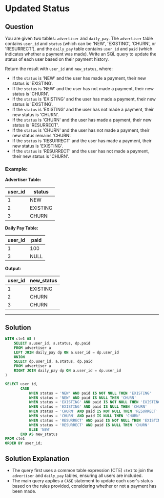 
# Updated Status

## Question

You are given two tables: `advertiser` and `daily_pay`. The `advertiser` table contains `user_id` and `status` (which can be 'NEW', 'EXISTING', 'CHURN', or 'RESURRECT'), and the `daily_pay` table contains `user_id` and `paid` (which indicates whether a payment was made). Write an SQL query to update the status of each user based on their payment history.

Return the result with `user_id` and `new_status`, where:
- If the `status` is 'NEW' and the user has made a payment, their new status is 'EXISTING'.
- If the `status` is 'NEW' and the user has not made a payment, their new status is 'CHURN'.
- If the `status` is 'EXISTING' and the user has made a payment, their new status is 'EXISTING'.
- If the `status` is 'EXISTING' and the user has not made a payment, their new status is 'CHURN'.
- If the `status` is 'CHURN' and the user has made a payment, their new status is 'RESURRECT'.
- If the `status` is 'CHURN' and the user has not made a payment, their new status remains 'CHURN'.
- If the `status` is 'RESURRECT' and the user has made a payment, their new status is 'EXISTING'.
- If the `status` is 'RESURRECT' and the user has not made a payment, their new status is 'CHURN'.

### Example:

**Advertiser Table:**

| user_id | status   |
|---------|----------|
| 1       | NEW      |
| 2       | EXISTING |
| 3       | CHURN    |

**Daily Pay Table:**

| user_id | paid  |
|---------|-------|
| 1       | 100   |
| 3       | NULL  |

**Output:**

| user_id | new_status |
|---------|------------|
| 1       | EXISTING   |
| 2       | CHURN      |
| 3       | CHURN      |

---

## Solution

```sql
WITH cte1 AS (
    SELECT a.user_id, a.status, dp.paid
    FROM advertiser a  
    LEFT JOIN daily_pay dp ON a.user_id = dp.user_id
    UNION
    SELECT dp.user_id, a.status, dp.paid
    FROM advertiser a  
    RIGHT JOIN daily_pay dp ON a.user_id = dp.user_id
)

SELECT user_id, 
       CASE 
           WHEN status = 'NEW' AND paid IS NOT NULL THEN 'EXISTING'
           WHEN status = 'NEW' AND paid IS NULL THEN 'CHURN'
           WHEN status = 'EXISTING' AND paid IS NOT NULL THEN 'EXISTING'
           WHEN status = 'EXISTING' AND paid IS NULL THEN 'CHURN'
           WHEN status = 'CHURN' AND paid IS NOT NULL THEN 'RESURRECT'
           WHEN status = 'CHURN' AND paid IS NULL THEN 'CHURN'
           WHEN status = 'RESURRECT' AND paid IS NOT NULL THEN 'EXISTING'
           WHEN status = 'RESURRECT' AND paid IS NULL THEN 'CHURN'
           ELSE 'NEW' 
       END AS new_status
FROM cte1
ORDER BY user_id;
```

## Solution Explanation

- The query first uses a common table expression (CTE) `cte1` to join the `advertiser` and `daily_pay` tables, ensuring all users are included.
- The main query applies a `CASE` statement to update each user's status based on the rules provided, considering whether or not a payment has been made.
